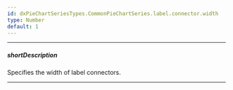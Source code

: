```yaml
---
id: dxPieChartSeriesTypes.CommonPieChartSeries.label.connector.width
type: Number
default: 1
---
```

---
##### shortDescription
Specifies the width of label connectors.

---
